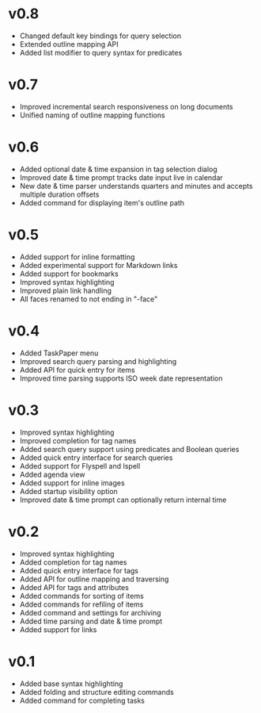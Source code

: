 

# v0.8

- Changed default key bindings for query selection
- Extended outline mapping API
- Added list modifier to query syntax for predicates


# v0.7

- Improved incremental search responsiveness on long documents
- Unified naming of outline mapping functions


# v0.6

- Added optional date & time expansion in tag selection dialog
- Improved date & time prompt tracks date input live in calendar
- New date & time parser understands quarters and minutes and accepts multiple duration offsets
- Added command for displaying item's outline path


# v0.5

- Added support for inline formatting
- Added experimental support for Markdown links
- Added support for bookmarks
- Improved syntax highlighting
- Improved plain link handling
- All faces renamed to not ending in "-face"


# v0.4

- Added TaskPaper menu
- Improved search query parsing and highlighting
- Added API for quick entry for items
- Improved time parsing supports ISO week date representation


# v0.3

- Improved syntax highlighting
- Improved completion for tag names
- Added search query support using predicates and Boolean queries
- Added quick entry interface for search queries
- Added support for Flyspell and Ispell
- Added agenda view
- Added support for inline images
- Added startup visibility option
- Improved date & time prompt can optionally return internal time


# v0.2

- Improved syntax highlighting
- Added completion for tag names
- Added quick entry interface for tags
- Added API for outline mapping and traversing
- Added API for tags and attributes
- Added commands for sorting of items
- Added commands for refiling of items
- Added command and settings for archiving
- Added time parsing and date & time prompt
- Added support for links


# v0.1

- Added base syntax highlighting
- Added folding and structure editing commands
- Added command for completing tasks

